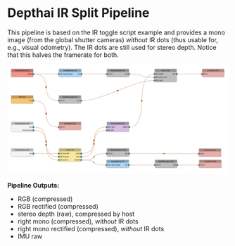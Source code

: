 # Depthai IR Split Pipeline

This pipeline is based on the IR toggle script example and provides a mono image (from the global shutter cameras) *without* IR dots (thus usable for, e.g., visual odometry). The IR dots are still used for stereo depth.
Notice that this halves the framerate for both.

![pipeline](pipeline.png)

**Pipeline Outputs:**
* RGB (compressed)
* RGB rectified (compressed)
* stereo depth (raw), compressed by host
* right mono (compressed), *without* IR dots
* right mono rectified (compressed), *without* IR dots
* IMU raw